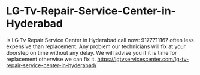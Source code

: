 # LG-Tv-Repair-Service-Center-in-Hyderabad
is LG Tv Repair Service Center in Hyderabad call now: 9177711167 often less expensive than replacement. Any problem our technicians will fix at your doorstep on time without any delay. We will advise you if it is time for replacement otherwise we can fix it.   https://lgtvservicescenter.com/lg-tv-repair-service-center-in-hyderabad/
